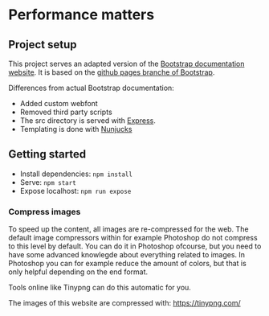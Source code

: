 # Performance matters

## Project setup

This project serves an adapted version of the [Bootstrap documentation website](http://getbootstrap.com/). It is based on the [github pages branche of Bootstrap](https://github.com/twbs/bootstrap/tree/gh-pages). 

Differences from actual Bootstrap documentation:

- Added custom webfont
- Removed third party scripts
- The src directory is served with [Express](https://expressjs.com/).
- Templating is done with [Nunjucks](https://mozilla.github.io/nunjucks/)

## Getting started

- Install dependencies: `npm install`
- Serve: `npm start`
- Expose localhost: `npm run expose`


### Compress images
To speed up the content, all images are re-compressed for the web. The default image compressors within for example Photoshop do not compress to this level by default. You can do it in Photoshop ofcourse, but you need to have some advanced knowlegde about everything related to images. In Photoshop you can for example reduce the amount of colors, but that is only helpful depending on the end format. 

Tools online like Tinypng can do this automatic for you. 

The images of this website are compressed with: https://tinypng.com/
